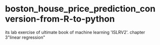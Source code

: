 # boston_house_price_prediction_conversion-from-R-to-python
its lab exercise of ultimate book of machine learning  'ISLRV2'. chapter 3"linear regression"
